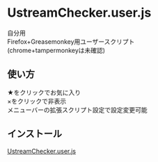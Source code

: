 # UstreamChecker.user.js
自分用<br>
Firefox+Greasemonkey用ユーザースクリプト<br>
(chrome+tampermonkeyは未確認)
## 使い方
★をクリックでお気に入り<br>
×をクリックで非表示<br>
メニューバーの拡張スクリプト設定で設定変更可能
## インストール
[UstreamChecker.user.js](https://github.com/wonka777/UstreamChecker.user.js/raw/master/UstreamChecker.user.js "UstreamChecker.user.js")
